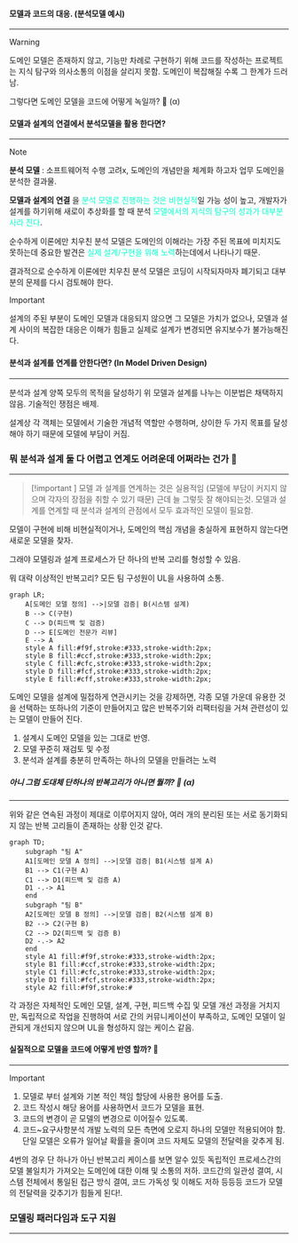 
#### 모델과 코드의 대응. (분석모델 예시)
---

>[!warning]
>도메인 모델은 존재하지 않고, 기능만 차례로 구현하기 위해 코드를 작성하는 프로젝트는
>지식 탐구와 의사소통의 이점을 살리지 못함.
>도메인이 복잡해질 수록 그 한계가 드러남.

그렇다면 도메인 모델을 코드에 어떻게 녹일까? 🤔 (α)

#### 모델과 설계의 연결에서 분석모델을 활용 한다면?
---

>[!note]
> **분석 모델** : 소프트웨어적 수행 고려x, 도메인의 개념만을 체계화 하고자 업무 도메인을 분석한 결과물.

**모델과 설계의 연결** 을 <font color="#00ffcc">분석 모델로 진행하는 것은 비현실적</font>일 가능 성이 높고,
개발자가 설계를 하기위해 새로이 추상화를 할 때 분석 <font color="#00ffcc">모델에서의 지식의 탐구의 성과가 대부분 사라 진다</font>.

순수하게 이론에만 치우친 분석 모델은 도메인의 이해라는 가장 주된 목표에 미치지도 못하는데
중요한 발견은 <font color="#00ffcc">실제 설계/구현을 위해 노력</font>하는데에서 나타나기 때문.

결과적으로 순수하게 이론에만 치우친 분석 모델은 코딩이 시작되자마자 폐기되고 대부분의 문제를 다시 검토해야 한다.

>[!important]
>설계의 주된 부분이 도메인 모델과 대응되지 않으면 그 모델은 가치가 없으나,
>모델과 설계 사이의 복잡한 대응은 이해가 힘들고 실제로 설계가 변경되면 유지보수가 불가능해진다.

#### 분석과 설계를 연계를 안한다면? (In Model Driven Design)
---

분석과 설계 양쪽 모두의 목적을 달성하기 위 모델과 설계를 나누는 이분법은 채택하지 않음.
기술적인 쟁점은 배제.

설계상 각 객체는 모델에서 기술한 개념적 역할만 수행하며, 상이한 두 가지 목표를 달성해야 하기 때문에 모델에 부담이 커짐.

### 뭐 분석과 설계 둘 다 어렵고 연계도 어려운데 어쩌라는 건가 🤔
---

>[!important ]
>모델 과 설계를 연계하는 것은 실용적임 (모델에 부담이 커지지 않으며 각자의 장점을 취할 수 있기 때문)
>근데 늘 그렇듯 잘 해야되는것.
>모델과 설계를 연계할 때 분석과 설계의 관점에서 모두 효과적인 모델이 필요함.

모델이 구현에 비해 비현실적이거나, 도메인의 핵심 개념을 충실하게 표현하지 않는다면 
새로운 모델을 찾자.

그래야 모델링과 설계 프로세스가 단 하나의 반복 고리를 형성할 수 있음.

뭐 대략 이상적인 반복고리? 
모든 팀 구성원이 UL을 사용하여 소통.

```mermaid
graph LR;
    A[도메인 모델 정의] -->|모델 검증| B(시스템 설계)
    B --> C(구현)
    C --> D(피드백 및 검증)
    D --> E[도메인 전문가 리뷰]
    E --> A
    style A fill:#f9f,stroke:#333,stroke-width:2px;
    style B fill:#ccf,stroke:#333,stroke-width:2px;
    style C fill:#cfc,stroke:#333,stroke-width:2px;
    style D fill:#fcf,stroke:#333,stroke-width:2px;
    style E fill:#cff,stroke:#333,stroke-width:2px;
```

도메인 모델을 설계에 밀접하게 연관시키는 것을 강제하면, 각종 모델 가운데 유용한 것을 선택하는 또하나의 기준이 만들어지고 많은 반복주기와 리팩터링을 거쳐 관련성이 있는 모델이 만들어 진다.

1. 설계시 도메인 모델을 있는 그대로 반영.
2. 모델 꾸준히 재검토 및 수정
3. 분석과 설계를 충분히 만족하는 하나의 모델을 만들려는 노력

##### 아니 그럼 도대체 단하나의 반복고리가 아니면 뭘까? 🤔 (α)
---

위와 같은 연속된 과정이 제대로 이루어지지 않아, 여러 개의 분리된 또는 서로 동기화되지 않는 반복 고리들이 존재하는 상황 인것 같다.

```mermaid
graph TD;
    subgraph "팀 A"
    A1[도메인 모델 A 정의] -->|모델 검증| B1(시스템 설계 A)
    B1 --> C1(구현 A)
    C1 --> D1(피드백 및 검증 A)
    D1 -.-> A1
    end
    subgraph "팀 B"
    A2[도메인 모델 B 정의] -->|모델 검증| B2(시스템 설계 B)
    B2 --> C2(구현 B)
    C2 --> D2(피드백 및 검증 B)
    D2 -.-> A2
    end
    style A1 fill:#f9f,stroke:#333,stroke-width:2px;
    style B1 fill:#ccf,stroke:#333,stroke-width:2px;
    style C1 fill:#cfc,stroke:#333,stroke-width:2px;
    style D1 fill:#fcf,stroke:#333,stroke-width:2px;
    style A2 fill:#f9f,stroke:#
```

각 과정은 자체적인 도메인 모델, 설계, 구현, 피드백 수집 및 모델 개선 과정을 거치지만, 독립적으로 작업을 진행하여 서로 간의 커뮤니케이션이 부족하고, 도메인 모델이 일관되게 개선되지 않으며 UL을 형성하지 않는 케이스 같음.

#### 실질적으로 모델을 코드에 어떻게 반영 할까? 🤔
---

>[!important]
>1. 모델로 부터 설계와 기본 적인 책임 할당에 사용한 용어를 도출.
>2. 코드 작성시 해당 용어를 사용하면서 코드가 모델을 표현.
>3. 코드의 변경이 곧 모델의 변경으로 이어질수 있도록.
>4. 코드~요구사항분석 개발 노력의 모든 측면에 오로지 하나의 모델만 적용되어야 함.
>  단일 모델은 오류가 일어날 확률을 줄이며 코드 자체도 모델의 전달력을 갖추게 됨.

4번의 경우 단 하나가 아닌 반복고리 케이스를 보면 알수 있듯
독립적인 프로세스간의 모델 불일치가 가져오는 도메인에 대한 이해 및 소통의 저하.
코드간의 일관성 결여, 시스템 전체에서 통일된 접근 방식 결여, 코드 가독성 및 이해도 저하 등등등
코드가 모델의 전달력을 갖추기가 힘들게 된다!.

### 모델링 패러다임과 도구 지원
---

